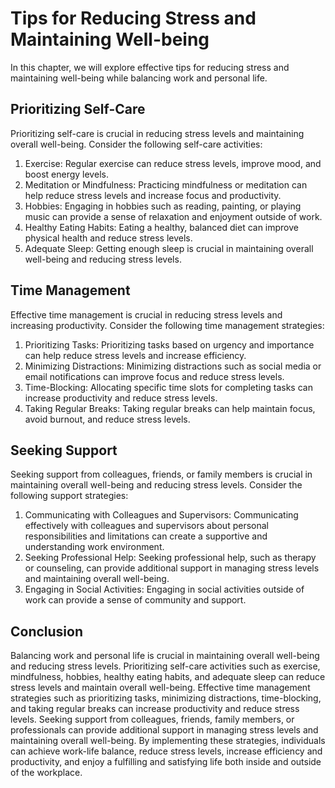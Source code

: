 Tips for Reducing Stress and Maintaining Well-being
========================================================================================

In this chapter, we will explore effective tips for reducing stress and maintaining well-being while balancing work and personal life.

Prioritizing Self-Care
----------------------

Prioritizing self-care is crucial in reducing stress levels and maintaining overall well-being. Consider the following self-care activities:

1. Exercise: Regular exercise can reduce stress levels, improve mood, and boost energy levels.
2. Meditation or Mindfulness: Practicing mindfulness or meditation can help reduce stress levels and increase focus and productivity.
3. Hobbies: Engaging in hobbies such as reading, painting, or playing music can provide a sense of relaxation and enjoyment outside of work.
4. Healthy Eating Habits: Eating a healthy, balanced diet can improve physical health and reduce stress levels.
5. Adequate Sleep: Getting enough sleep is crucial in maintaining overall well-being and reducing stress levels.

Time Management
---------------

Effective time management is crucial in reducing stress levels and increasing productivity. Consider the following time management strategies:

1. Prioritizing Tasks: Prioritizing tasks based on urgency and importance can help reduce stress levels and increase efficiency.
2. Minimizing Distractions: Minimizing distractions such as social media or email notifications can improve focus and reduce stress levels.
3. Time-Blocking: Allocating specific time slots for completing tasks can increase productivity and reduce stress levels.
4. Taking Regular Breaks: Taking regular breaks can help maintain focus, avoid burnout, and reduce stress levels.

Seeking Support
---------------

Seeking support from colleagues, friends, or family members is crucial in maintaining overall well-being and reducing stress levels. Consider the following support strategies:

1. Communicating with Colleagues and Supervisors: Communicating effectively with colleagues and supervisors about personal responsibilities and limitations can create a supportive and understanding work environment.
2. Seeking Professional Help: Seeking professional help, such as therapy or counseling, can provide additional support in managing stress levels and maintaining overall well-being.
3. Engaging in Social Activities: Engaging in social activities outside of work can provide a sense of community and support.

Conclusion
----------

Balancing work and personal life is crucial in maintaining overall well-being and reducing stress levels. Prioritizing self-care activities such as exercise, mindfulness, hobbies, healthy eating habits, and adequate sleep can reduce stress levels and maintain overall well-being. Effective time management strategies such as prioritizing tasks, minimizing distractions, time-blocking, and taking regular breaks can increase productivity and reduce stress levels. Seeking support from colleagues, friends, family members, or professionals can provide additional support in managing stress levels and maintaining overall well-being. By implementing these strategies, individuals can achieve work-life balance, reduce stress levels, increase efficiency and productivity, and enjoy a fulfilling and satisfying life both inside and outside of the workplace.
